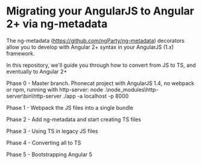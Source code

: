 # Migrating your AngularJS to Angular 2+ via ng-metadata

The ng-metadata (https://github.com/ngParty/ng-metadata) decorators allow you to develop with Angular 2+ syntax 
in your AngularJS (1.x) framework.

In this repository, we'll guide you through how to convert from JS to TS, and eventually to Angular 2+



Phase 0 - Master branch. 
Phonecat project with AngularJS 1.4, no webpack or npm, running with http-server:
node .\node_modules\http-server\bin\http-server ./app -a localhost -p 8000

Phase 1 - Webpack the JS files into a single bundle

Phase 2 - Add ng-metadata and start creating TS files

Phase 3 - Using TS in legacy JS files

Phase 4 - Converting all to TS

Phase 5 - Bootstrapping Angular 5